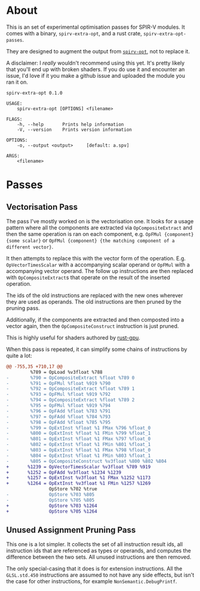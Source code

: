 # About

This is an set of experimental optimisation passes for SPIR-V modules. It comes with a binary, `spirv-extra-opt`, and a rust crate, `spirv-extra-opt-passes`.

They are designed to augment the output from [`spirv-opt`](https://github.com/KhronosGroup/SPIRV-Tools), not to replace it. 

A disclaimer: I _really_ wouldn't recommend using this yet. It's pretty likely that you'll end up with broken shaders. If you do use it and encounter an issue, I'd love if it you make a github issue and uploaded the module you ran it on.

```
spirv-extra-opt 0.1.0

USAGE:
    spirv-extra-opt [OPTIONS] <filename>

FLAGS:
    -h, --help       Prints help information
    -V, --version    Prints version information

OPTIONS:
    -o, --output <output>     [default: a.spv]

ARGS:
    <filename> 
```

# Passes

## Vectorisation Pass


The pass I've mostly worked on is the vectorisation one. It looks for a usage pattern where all the components are extracted via `OpCompositeExtract` and then the same operation is ran on each component, e.g. `OpFMul {component} {some scalar}` or `OpFMul {component} {the matching component of a different vector}`.

It then attempts to replace this with the vector form of the operation. E.g. `OpVectorTimesScalar` with a accompanying scalar operand or `OpFMul` with a accompanying vector operand. The follow up instructions are then replaced with `OpCompositeExtract`s that operate on the result of the inserted operation.

The ids of the old instructions are replaced with the new ones wherever they are used as operands. The old instructions are then pruned by the pruning pass.

Additionally, if the components are extracted and then composted into a vector again, then the `OpCompositeConstruct` instruction is just pruned.

This is highly useful for shaders authored by [rust-gpu](https://github.com/EmbarkStudios/rust-gpu).

When this pass is repeated, it can simplify some chains of instructions by quite a lot:

```diff
@@ -755,35 +710,17 @@
         %789 = OpLoad %v3float %788
-        %790 = OpCompositeExtract %float %789 0
-        %791 = OpFMul %float %919 %790
-        %792 = OpCompositeExtract %float %789 1
-        %793 = OpFMul %float %919 %792
-        %794 = OpCompositeExtract %float %789 2
-        %795 = OpFMul %float %919 %794
-        %796 = OpFAdd %float %783 %791
-        %797 = OpFAdd %float %784 %793
-        %798 = OpFAdd %float %785 %795
-        %799 = OpExtInst %float %1 FMax %796 %float_0
-        %800 = OpExtInst %float %1 FMin %799 %float_1
-        %801 = OpExtInst %float %1 FMax %797 %float_0
-        %802 = OpExtInst %float %1 FMin %801 %float_1
-        %803 = OpExtInst %float %1 FMax %798 %float_0
-        %804 = OpExtInst %float %1 FMin %803 %float_1
-        %805 = OpCompositeConstruct %v3float %800 %802 %804
+       %1239 = OpVectorTimesScalar %v3float %789 %919
+       %1252 = OpFAdd %v3float %1234 %1239
+       %1257 = OpExtInst %v3float %1 FMax %1252 %1173
+       %1264 = OpExtInst %v3float %1 FMin %1257 %1269
                OpStore %702 %true
-               OpStore %703 %805
-               OpStore %705 %805
+               OpStore %703 %1264
+               OpStore %705 %1264
```

## Unused Assignment Pruning Pass

This one is a lot simpler. It collects the set of all instruction result ids, all instruction ids that are referenced as types or operands, and computes the difference between the two sets. All unused instructions are then removed.

The only special-casing that it does is for extension instructions. All the `GLSL.std.450` instructions are assumed to not have any side effects, but isn't the case for other instructions, for example `NonSemantic.DebugPrintf`.

[spirv-tools]: https://github.com/KhronosGroup/SPIRV-Tools
